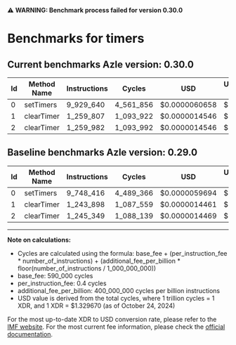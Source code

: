⚠️ **WARNING: Benchmark process failed for version 0.30.0**

# Benchmarks for timers

## Current benchmarks Azle version: 0.30.0

| Id  | Method Name | Instructions | Cycles    | USD           | USD/Million Calls | Change                            |
| --- | ----------- | ------------ | --------- | ------------- | ----------------- | --------------------------------- |
| 0   | setTimers   | 9_929_640    | 4_561_856 | $0.0000060658 | $6.06             | <font color="red">+181_224</font> |
| 1   | clearTimer  | 1_259_807    | 1_093_922 | $0.0000014546 | $1.45             | <font color="red">+15_909</font>  |
| 2   | clearTimer  | 1_259_982    | 1_093_992 | $0.0000014546 | $1.45             | <font color="red">+14_633</font>  |

## Baseline benchmarks Azle version: 0.29.0

| Id  | Method Name | Instructions | Cycles    | USD           | USD/Million Calls |
| --- | ----------- | ------------ | --------- | ------------- | ----------------- |
| 0   | setTimers   | 9_748_416    | 4_489_366 | $0.0000059694 | $5.96             |
| 1   | clearTimer  | 1_243_898    | 1_087_559 | $0.0000014461 | $1.44             |
| 2   | clearTimer  | 1_245_349    | 1_088_139 | $0.0000014469 | $1.44             |

---

**Note on calculations:**

- Cycles are calculated using the formula: base_fee + (per_instruction_fee \* number_of_instructions) + (additional_fee_per_billion \* floor(number_of_instructions / 1_000_000_000))
- base_fee: 590_000 cycles
- per_instruction_fee: 0.4 cycles
- additional_fee_per_billion: 400_000_000 cycles per billion instructions
- USD value is derived from the total cycles, where 1 trillion cycles = 1 XDR, and 1 XDR = $1.329670 (as of October 24, 2024)

For the most up-to-date XDR to USD conversion rate, please refer to the [IMF website](https://www.imf.org/external/np/fin/data/rms_sdrv.aspx).
For the most current fee information, please check the [official documentation](https://internetcomputer.org/docs/current/developer-docs/gas-cost#execution).
